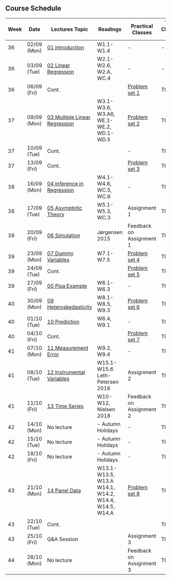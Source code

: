 ## Course Schedule
| Week | Date       | Lectures Topic                             | Readings                                          | Practical Classes           | TA Class 1 | TA Class 2 |
|------|------------|--------------------------------------------|--------------------------------------------------|-----------------------------|------------|------------|
| 36   | 02/09 (Mon)| [01 Introduction](1_lectures/01_intro)     | W1.1-W1.4                                         | -                           | -          | -          |
| 36   | 03/09 (Tue)| [02 Linear Regression](1_lectures/02_slr)  | W2.1-W2.6, W2.A, WC.4                             | -                           | -          | -          |
| 36   | 06/09 (Fri)| Cont.                                      |                                                   | [Problem set 1](2_class/PS1%20%28Engel%20Curves%29)| Thor       | Daniel     |
| 37   | 09/09 (Mon)| [03 Multiple Linear Regression](1_lectures/03_mlr)| W3.1-W3.6, W3.A6, <br>WE.1-WE.2, WD.1-WD.5        | [Problem set 2](#)          | Thor       | Pedro      |
| 37   | 10/09 (Tue)| Cont.                                      |                                                  | -                           | Thor       | Pedro      |
| 37   | 13/09 (Fri)| Cont.                                      |                                                  | [Problem set 3](#)          | Thor       | Daniel     |
| 38   | 16/09 (Mon)| [04 Inference in Regression](1_lectures/04_inference)| W4.1-W4.6, WC.5, WC.6                        | -                           | Thor       | Pedro      |
| 38   | 17/09 (Tue)| [05 Asymptotic Theory](1_lectures/05_asymptotics)| W5.1-W5.3, WC.3                               | Assignment 1                | Thor       | Pedro      |
| 38   | 20/09 (Fri)| [06 Simulation](1_lectures/06_simulation)  | Jørgensen 2015                                   | Feedback on Assignment 1    | Thor       | Daniel     |
| 39   | 23/09 (Mon)| [07 Dummy Variables](1_lectures/07_dummyvars)| W7.1-W7.5                                      | [Problem set 4](#)          | Thor       | Pedro      |
| 39   | 24/09 (Tue)| Cont.                                      |                                                   | [Problem set 5](#)          | Thor       | Pedro      |
| 39   | 27/09 (Fri)| [00 Pisa Example](1_lectures/08_pisa)      |  W6.1-W6.3                                               | -                           | Thor       | Daniel     |
| 40   | 30/09 (Mon)| [09 Heteroskedasticity](1_lectures/09_heteroskedasticity)| W8.1-W8.5, W9.3                            | [Problem set 6](#)          | Thor       | Pedro      |
| 40   | 01/10 (Tue)| [10 Prediction](10_prediction)             | W6.4, W9.1                   | -                           | Thor       | Pedro      |
| 40   | 04/10 (Fri)| Cont.                                      |                                       | [Problem set 7](#)          | Thor       | Daniel     |
| 41   | 07/10 (Mon)| [11 Measurement Error](11_measurementerror)| W9.2, W9.4                                        | -                           | Thor       | Pedro      |
| 41   | 08/10 (Tue)| [12 Instrumental Variables](12_iv)         | W15.1-W15.6 <br> Leth-Petersen 2016                   | Assignment 2                | Thor       | Pedro      |
| 41   | 11/10 (Fri)| [13 Time Series](12_timeseries)            | W10-W12, Nielsen 2018                             | Feedback on Assignment 2    | Thor       | Daniel     |
| 42   | 14/10 (Mon)| No lecture                                 | - Autumn Holidays                                 | -                           | Thor       | Pedro      |
| 42   | 15/10 (Tue)| No lecture                                 | - Autumn Holidays                                 | -                           | Thor       | Pedro      |
| 42   | 18/10 (Fri)| No lecture                                 | - Autumn Holidays                                 | -                           | Thor       | Daniel     |
| 43   | 21/10 (Mon)| [14 Panel Data](14_paneldata)              | W13.1-W13.5, W13.A <br>W14.1, W14.2, W14.4, W14.5, W14.A| [Problem set 8](#)      | Thor       | Pedro      |
| 43   | 22/10 (Tue)| Cont.                                      |  |                       | Thor       | Pedro      |
| 43   | 25/10 (Fri)| Q&A Session                                | | Assignment 3             | Thor       | Daniel     |
| 44   | 28/10 (Mon)| No lecture                                 |                                                    | Feedback on Assignment 3   | Thor       | Pedro      |
